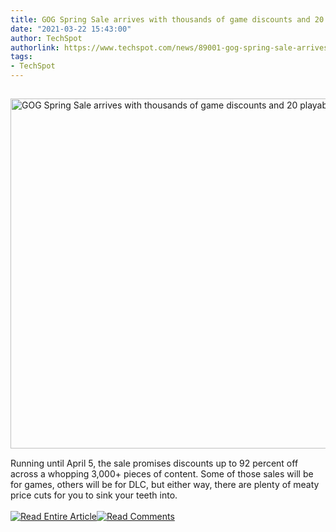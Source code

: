 ```yaml
---
title: GOG Spring Sale arrives with thousands of game discounts and 20 playable demos
date: "2021-03-22 15:43:00"
author: TechSpot
authorlink: https://www.techspot.com/news/89001-gog-spring-sale-arrives-thousands-game-discounts-20.html
tags:
- TechSpot
---
```

<a href="https://www.techspot.com/news/89001-gog-spring-sale-arrives-thousands-game-discounts-20.html" target="_blank"><img src="https://static.techspot.com/images2/news/ts3_thumbs/2021/03/2021-03-22-ts3_thumbs-7fc.jpg" width="800" height="560" style="padding: 15px 0" title="GOG Spring Sale arrives with thousands of game discounts and 20 playable demos" /></a><br />Running until April 5, the sale promises discounts up to 92 percent off across a whopping 3,000+ pieces of content. Some of those sales will be for games, others will be for DLC, but either way, there are plenty of meaty price cuts for you to sink your teeth into.<br /><br /><a href="https://www.techspot.com/news/89001-gog-spring-sale-arrives-thousands-game-discounts-20.html"><img src="https://static.techspot.com/images/rss/rss_buttons_01.png" border="0" alt="Read Entire Article" /></a><a href="https://www.techspot.com/news/89001-gog-spring-sale-arrives-thousands-game-discounts-20.html#comments"><img src="https://static.techspot.com/images/rss/rss_buttons_02.png" border="0" alt="Read Comments" /></a><br /><br />